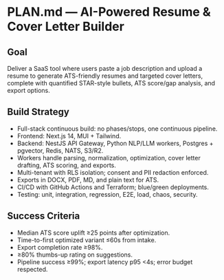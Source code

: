 # PLAN.md — AI-Powered Resume & Cover Letter Builder

## Goal
Deliver a SaaS tool where users paste a job description and upload a resume to generate ATS-friendly resumes and targeted cover letters, complete with quantified STAR-style bullets, ATS score/gap analysis, and export options.

## Build Strategy
- Full-stack continuous build: no phases/stops, one continuous pipeline.
- Frontend: Next.js 14, MUI + Tailwind.
- Backend: NestJS API Gateway, Python NLP/LLM workers, Postgres + pgvector, Redis, NATS, S3/R2.
- Workers handle parsing, normalization, optimization, cover letter drafting, ATS scoring, and exports.
- Multi-tenant with RLS isolation; consent and PII redaction enforced.
- Exports in DOCX, PDF, MD, and plain text for ATS.
- CI/CD with GitHub Actions and Terraform; blue/green deployments.
- Testing: unit, integration, regression, E2E, load, chaos, security.

## Success Criteria
- Median ATS score uplift ≥25 points after optimization.
- Time-to-first optimized variant ≤60s from intake.
- Export completion rate ≥98%.
- ≥80% thumbs-up rating on suggestions.
- Pipeline success ≥99%; export latency p95 <4s; error budget respected.

